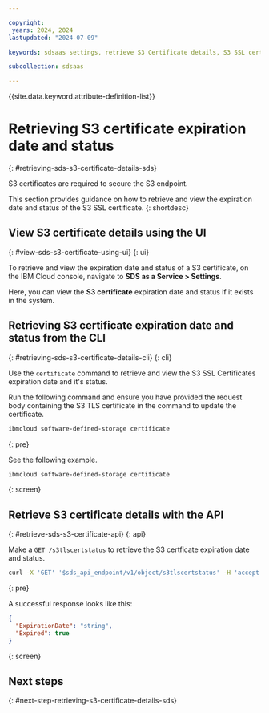 ```yaml
---

copyright:
 years: 2024, 2024
lastupdated: "2024-07-09"

keywords: sdsaas settings, retrieve S3 Certificate details, S3 SSL certificate expiration date, status

subcollection: sdsaas

---
```


{{site.data.keyword.attribute-definition-list}}

# Retrieving S3 certificate expiration date and status
{: #retrieving-sds-s3-certificate-details-sds}

S3 certificates are required to secure the S3 endpoint.

This section provides guidance on how to retrieve and view the expiration date and status of the S3 SSL certificate.
{: shortdesc}


## View S3 certificate details using the UI
{: #view-sds-s3-certificate-using-ui}
{: ui}

To retrieve and view the expiration date and status of a S3 certificate, on the IBM Cloud console, navigate to **SDS as a Service > Settings**.

Here, you can view the **S3 certificate** expiration date and status if it exists in the system.


## Retrieving S3 certificate expiration date and status from the CLI
{: #retrieving-sds-s3-certificate-details-cli}
{: cli}

Use the `certificate` command to retrieve and view the S3 SSL Certificates expiration date and it's status.

Run the following command and ensure you have provided the request body containing the S3 TLS certificate in the command to update the certificate.


```sh
ibmcloud software-defined-storage certificate
```
{: pre}

See the following example.

```bash
ibmcloud software-defined-storage certificate
```
{: screen}


## Retrieve S3 certificate details with the API
{: #retrieve-sds-s3-certificate-api}
{: api}

Make a `GET /s3tlscertstatus` to retrieve the S3 certficate expiration date and status.

```sh
curl -X 'GET' '$sds_api_endpoint/v1/object/s3tlscertstatus' -H 'accept: application/json'
```
{: pre}

A successful response looks like this:

```json
{
  "ExpirationDate": "string",
  "Expired": true
}
```
{: screen}




## Next steps
{: #next-step-retrieving-s3-certificate-details-sds}
